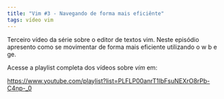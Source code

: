 ```yaml
---
title: "Vim #3 - Navegando de forma mais eficiênte"
tags: vídeo vim 
---
```


Terceiro vídeo da série sobre o editor de textos vim. Neste episódio apresento como se movimentar de forma mais eficiente utilizando o w b e ge. 

Acesse a playlist completa dos vídeos sobre *vim* em:

https://www.youtube.com/playlist?list=PLFLP00anrT1IbFsuNEXrO8rPb-C4np-_0

